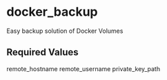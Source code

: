 # docker_backup
Easy backup solution of Docker Volumes

## Required Values
remote_hostname
remote_username
private_key_path

